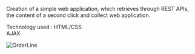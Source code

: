 Creation of a simple web application, which retrieves through REST APIs, the content of a second click and collect web application.

Technology used : 
HTML/CSS  
AJAX

![OrderLine](https://user-images.githubusercontent.com/90828091/175068876-4ffac6a1-2624-47d5-914b-5bf4530490ab.png)
